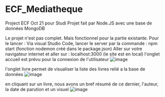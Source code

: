 # ECF_Mediatheque
Project ECF Oct 21 pour Studi
Projet fait par Node.JS avec une base de données MongoDB

Le projet n'est pas complet. Mais fonctionnel pour la partie existante.
Pour le lancer :
Via visual Studio Code, lancer le server par la commande : npm start (fonction nodemon créé dans le package.json)
Aller sur votre navigateur internet et aller sur : localhost:3000 (le site est en local)
l'onglet accueil est prévu pour la connexion de l'utilisateur
![image](https://user-images.githubusercontent.com/72383834/138316591-ce452e5b-4beb-4fda-bc7e-ff7f70f2c72b.png)

l'onglet livre permet de visualiser la liste des livres relié a la base de données
![image](https://user-images.githubusercontent.com/72383834/138316653-3f914cbc-f0e0-4cfe-9ae5-4b3f9d097bc8.png)

en cliquant sur un livre, nous avons un bref résumé de ce dernier, l'auteur, la date de parution et un visuel
![image](https://user-images.githubusercontent.com/72383834/138316685-31618904-d58a-4561-9462-8516ec879aae.png)

